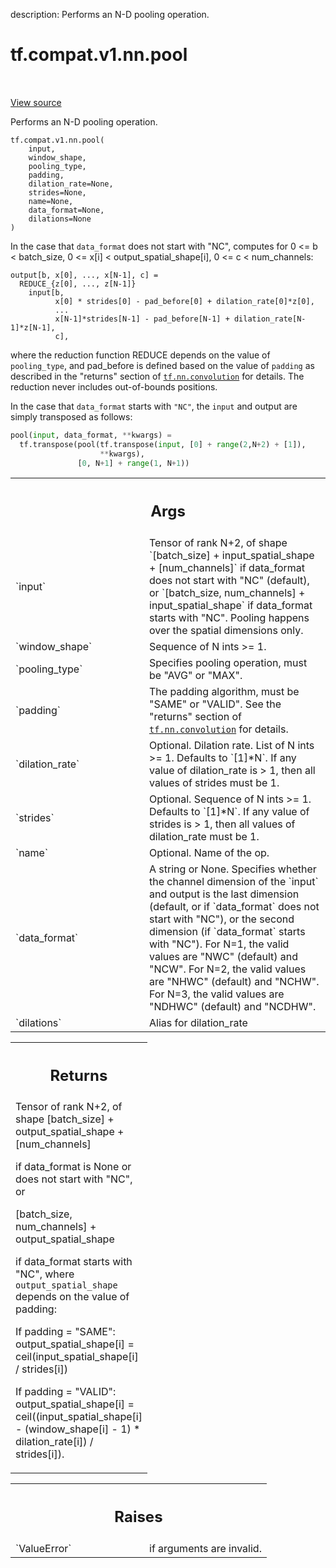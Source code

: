 description: Performs an N-D pooling operation.

<div itemscope itemtype="http://developers.google.com/ReferenceObject">
<meta itemprop="name" content="tf.compat.v1.nn.pool" />
<meta itemprop="path" content="Stable" />
</div>

# tf.compat.v1.nn.pool

<!-- Insert buttons and diff -->

<table class="tfo-notebook-buttons tfo-api nocontent" align="left">

</table>

<a target="_blank" class="external" href="/code/stable/tensorflow/python/ops/nn_ops.py">View source</a>



Performs an N-D pooling operation.

<pre class="devsite-click-to-copy prettyprint lang-py tfo-signature-link">
<code>tf.compat.v1.nn.pool(
    input,
    window_shape,
    pooling_type,
    padding,
    dilation_rate=None,
    strides=None,
    name=None,
    data_format=None,
    dilations=None
)
</code></pre>



<!-- Placeholder for "Used in" -->

In the case that `data_format` does not start with "NC", computes for
    0 <= b < batch_size,
    0 <= x[i] < output_spatial_shape[i],
    0 <= c < num_channels:

```
output[b, x[0], ..., x[N-1], c] =
  REDUCE_{z[0], ..., z[N-1]}
    input[b,
          x[0] * strides[0] - pad_before[0] + dilation_rate[0]*z[0],
          ...
          x[N-1]*strides[N-1] - pad_before[N-1] + dilation_rate[N-1]*z[N-1],
          c],
```

where the reduction function REDUCE depends on the value of `pooling_type`,
and pad_before is defined based on the value of `padding` as described in
the "returns" section of <a href="../../../../tf/nn/convolution.md"><code>tf.nn.convolution</code></a> for details.
The reduction never includes out-of-bounds positions.

In the case that `data_format` starts with `"NC"`, the `input` and output are
simply transposed as follows:

```python
pool(input, data_format, **kwargs) =
  tf.transpose(pool(tf.transpose(input, [0] + range(2,N+2) + [1]),
                    **kwargs),
               [0, N+1] + range(1, N+1))
```

<!-- Tabular view -->
 <table class="responsive fixed orange">
<colgroup><col width="214px"><col></colgroup>
<tr><th colspan="2"><h2 class="add-link">Args</h2></th></tr>

<tr>
<td>
`input`
</td>
<td>
Tensor of rank N+2, of shape
`[batch_size] + input_spatial_shape + [num_channels]` if data_format does
not start with "NC" (default), or
`[batch_size, num_channels] + input_spatial_shape` if data_format starts
with "NC".  Pooling happens over the spatial dimensions only.
</td>
</tr><tr>
<td>
`window_shape`
</td>
<td>
Sequence of N ints >= 1.
</td>
</tr><tr>
<td>
`pooling_type`
</td>
<td>
Specifies pooling operation, must be "AVG" or "MAX".
</td>
</tr><tr>
<td>
`padding`
</td>
<td>
The padding algorithm, must be "SAME" or "VALID".
See the "returns" section of <a href="../../../../tf/nn/convolution.md"><code>tf.nn.convolution</code></a> for details.
</td>
</tr><tr>
<td>
`dilation_rate`
</td>
<td>
Optional.  Dilation rate.  List of N ints >= 1.
Defaults to `[1]*N`.  If any value of dilation_rate is > 1, then all
values of strides must be 1.
</td>
</tr><tr>
<td>
`strides`
</td>
<td>
Optional.  Sequence of N ints >= 1.  Defaults to `[1]*N`.
If any value of strides is > 1, then all values of dilation_rate must be
1.
</td>
</tr><tr>
<td>
`name`
</td>
<td>
Optional. Name of the op.
</td>
</tr><tr>
<td>
`data_format`
</td>
<td>
A string or None.  Specifies whether the channel dimension of
the `input` and output is the last dimension (default, or if `data_format`
does not start with "NC"), or the second dimension (if `data_format`
starts with "NC").  For N=1, the valid values are "NWC" (default) and
"NCW".  For N=2, the valid values are "NHWC" (default) and "NCHW".
For N=3, the valid values are "NDHWC" (default) and "NCDHW".
</td>
</tr><tr>
<td>
`dilations`
</td>
<td>
Alias for dilation_rate
</td>
</tr>
</table>



<!-- Tabular view -->
 <table class="responsive fixed orange">
<colgroup><col width="214px"><col></colgroup>
<tr><th colspan="2"><h2 class="add-link">Returns</h2></th></tr>
<tr class="alt">
<td colspan="2">
Tensor of rank N+2, of shape
  [batch_size] + output_spatial_shape + [num_channels]

if data_format is None or does not start with "NC", or

  [batch_size, num_channels] + output_spatial_shape

if data_format starts with "NC",
where `output_spatial_shape` depends on the value of padding:

If padding = "SAME":
  output_spatial_shape[i] = ceil(input_spatial_shape[i] / strides[i])

If padding = "VALID":
  output_spatial_shape[i] =
    ceil((input_spatial_shape[i] - (window_shape[i] - 1) * dilation_rate[i])
         / strides[i]).
</td>
</tr>

</table>



<!-- Tabular view -->
 <table class="responsive fixed orange">
<colgroup><col width="214px"><col></colgroup>
<tr><th colspan="2"><h2 class="add-link">Raises</h2></th></tr>

<tr>
<td>
`ValueError`
</td>
<td>
if arguments are invalid.
</td>
</tr>
</table>

